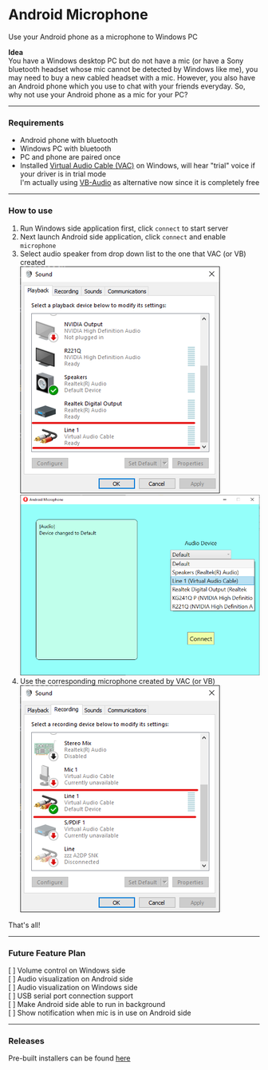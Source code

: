 # Android Microphone

Use your Android phone as a microphone to Windows PC

__Idea__  
You have a Windows desktop PC but do not have a mic (or have a Sony bluetooth headset whose mic cannot be detected by Windows like me), you may need to buy a new cabled headset with a mic. However, you also have an Android phone which you use to chat with your friends everyday. So, why not use your Android phone as a mic for your PC?

------

### Requirements  
* Android phone with bluetooth  
* Windows PC with bluetooth  
* PC and phone are paired once  
* Installed [Virtual Audio Cable (VAC)](https://vac.muzychenko.net/en/) on Windows, will hear "trial" voice if your driver is in trial mode  
  I'm actually using [VB-Audio](https://vb-audio.com/Cable/) as alternative now since it is completely free  

------

### How to use  

1. Run Windows side application first, click `connect` to start server  
2. Next launch Android side application, click `connect` and enable `microphone`  
3. Select audio speaker from drop down list to the one that VAC (or VB) created  
   ![sound config 1](Assets/sound_config1.png)  
   ![sound config 1](Assets/sound_config3.png)  
4. Use the corresponding microphone created by VAC (or VB)  
   ![sound config 1](Assets/sound_config2.png)  

That's all!  

------

### Future Feature Plan  

[ ] Volume control on Windows side  
[ ] Audio visualization on Android side  
[ ] Audio visualization on Windows side  
[ ] USB serial port connection support  
[ ] Make Android side able to run in background  
[ ] Show notification when mic is in use on Android side  

------

### Releases

Pre-built installers can be found [here](https://github.com/teamclouday/AndroidMic/releases)  
